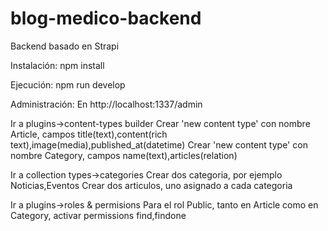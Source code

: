 # blog-medico-backend
 Backend basado en Strapi

Instalación:
npm install

Ejecución:
npm run develop

Administración:
En http://localhost:1337/admin 

Ir a plugins->content-types builder
Crear 'new content type' con nombre Article, campos title(text),content(rich text),image(media),published_at(datetime)
Crear 'new content type' con nombre Category, campos name(text),articles(relation)

Ir a collection types->categories
Crear dos categoria, por ejemplo Noticias,Eventos
Crear dos articulos, uno asignado a cada categoria

Ir a plugins->roles & permisions
Para el rol Public, tanto en Article como en Category, activar permissions find,findone
